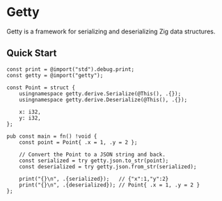 # Getty

Getty is a framework for serializing and deserializing Zig data structures.

## Quick Start

```zig
const print = @import("std").debug.print;
const getty = @import("getty");

const Point = struct {
    usingnamespace getty.derive.Serialize(@This(), .{});
    usingnamespace getty.derive.Deserialize(@This(), .{});

    x: i32,
    y: i32,
};

pub const main = fn() !void {
    const point = Point{ .x = 1, .y = 2 };

    // Convert the Point to a JSON string and back.
    const serialized = try getty.json.to_str(point);
    const deserialized = try getty.json.from_str(serialized);

    print("{}\n", .{serialized});   // {"x":1,"y":2}
    print("{}\n", .{deserialized}); // Point{ .x = 1, .y = 2 }
};
```

